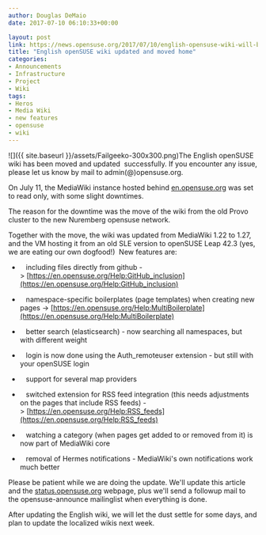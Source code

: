 ```yaml
---
author: Douglas DeMaio
date: 2017-07-10 06:10:33+00:00

layout: post
link: https://news.opensuse.org/2017/07/10/english-opensuse-wiki-will-be-updated-and-moved-home/
title: "English openSUSE wiki updated and moved home"
categories:
- Announcements
- Infrastructure
- Project
- Wiki
tags:
- Heros
- Media Wiki
- new features
- opensuse
- wiki
---
```

![]({{ site.baseurl }}/assets/Failgeeko-300x300.png)The English openSUSE wiki has been moved and updated  successfully. If you encounter any issue, please let us know by mail to admin(@)opensuse.org.

On July 11, the MediaWiki instance hosted behind [en.opensuse.org](https://en.opensuse.org/) was set to read only, with some slight downtimes.

The reason for the downtime was the move of the wiki from the old Provo cluster to the new Nuremberg opensuse network.

Together with the move, the wiki was updated from MediaWiki 1.22 to 1.27, and the VM hosting it from an old SLE version to openSUSE Leap 42.3 (yes, we are eating our own dogfood!)
‎
New features are:

-    including files directly from github -> [https://en.opensuse.org/Help:GitHub_inclusion](https://en.opensuse.org/Help:GitHub_inclusion)

-    namespace-specific boilerplates (page templates) when creating new pages -> [https://en.opensuse.org/Help:MultiBoilerplate](https://en.opensuse.org/Help:MultiBoilerplate)

-    better search (elasticsearch) - now searching all namespaces, but with different weight

-    login is now done using the Auth_remoteuser extension - but still with your openSUSE login

-    support for several map providers

-    switched extension for RSS feed integration (this needs adjustments on the pages that include RSS feeds) -> [https://en.opensuse.org/Help:RSS_feeds](https://en.opensuse.org/Help:RSS_feeds)

-    watching a category (when pages get added to or removed from it) is now part of MediaWiki core

-    removal of Hermes notifications - MediaWiki's own notifications work much better

Please be patient while we are doing the update. We'll update this article and the [status.opensuse.org](https://status.opensuse.org/) webpage, plus we'll send a followup mail to the opensuse-announce mailinglist when everything is done.

After updating the English wiki, we will let the dust settle for some days, and plan to update the localized wikis next week.		
